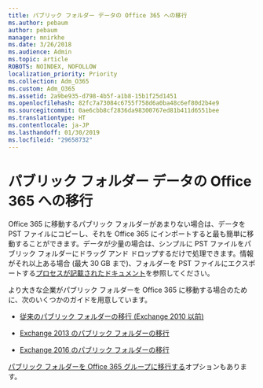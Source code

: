 ```yaml
---
title: パブリック フォルダー データの Office 365 への移行
ms.author: pebaum
author: pebaum
manager: mnirkhe
ms.date: 3/26/2018
ms.audience: Admin
ms.topic: article
ROBOTS: NOINDEX, NOFOLLOW
localization_priority: Priority
ms.collection: Adm_O365
ms.custom: Adm_O365
ms.assetid: 2a9be935-d798-4b5f-a1b8-15b1f25d1451
ms.openlocfilehash: 82fc7a73084c6755f758d6a0ba48c6ef80d2b4e9
ms.sourcegitcommit: 0ae6cbb8cf2836da98300767ed81b411d6551bee
ms.translationtype: HT
ms.contentlocale: ja-JP
ms.lasthandoff: 01/30/2019
ms.locfileid: "29658732"
---
```

# <a name="migrate-public-folder-data-to-office-365"></a>パブリック フォルダー データの Office 365 への移行

Office 365 に移動するパブリック フォルダーがあまりない場合は、データを PST ファイルにコピーし、それを Office 365 にインポートすると最も簡単に移動することができます。データが少量の場合は、シンプルに PST ファイルをパブリック フォルダーにドラッグ アンド ドロップするだけで処理できます。情報がそれ以上ある場合 (最大 30 GB まで)、フォルダーを PST ファイルにエクスポートする[プロセスが記載されたドキュメント](https://technet.microsoft.com/library/dn874017%28v=exchg.150%29.aspx#PSTMigrate)を参照してください。 
  
より大きな企業がパブリック フォルダーを Office 365 に移動する場合のために、次のいくつかのガイドを用意しています。
  
- [従来のパブリック フォルダーの移行 (Exchange 2010 以前)](https://technet.microsoft.com/library/dn874017%28v=exchg.150%29.aspx)
    
- [Exchange 2013 のパブリック フォルダーの移行](https://technet.microsoft.com/library/mt798260%28v=exchg.150%29.aspx)
    
- [Exchange 2016 のパブリック フォルダーの移行](https://technet.microsoft.com/library/mt798260%28v=exchg.160%29.aspx)
    
[パブリック フォルダーを Office 365 グループに移行する](https://technet.microsoft.com/library/mt843872%28v=exchg.150%29.aspx)オプションもあります。
  


